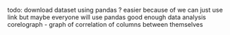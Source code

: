 todo:
download dataset using pandas ? easier because of we can just use link but maybe everyone will use pandas 
good enough data analysis
corelograph  -  graph of correlation of columns between themselves
